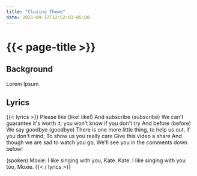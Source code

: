 ```yaml
---
title: "Closing Theme"
date: 2021-09-12T12:52:03-05:00
---
```

# {{< page-title >}}

## Background
Lorem Ipsum

## Lyrics
{{< lyrics >}}
Please like (like! like!)
And subscribe (subscribe)
We can't guarantee it's worth it; you won't know if you don't try
And before (before)
We say goodbye (goodbye)
There is one more little thing, to help us out, if you don't mind;
To show us you really care
Give this video a share
And though we are sad to watch you go,
We'll see you in the comments down below!

(spoken)
Moxie: I like singing with you, Kate.
Kate: I like singing with you too, Moxie.
{{< / lyrics >}}
